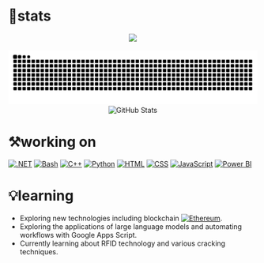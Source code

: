 # 🌋stats

<p align="center">
  <img src="https://komarev.com/ghpvc/?username=0x6r1an0y&style=for-the-badge&color=brightgreen&label=PROFILE+VIEWS"></h1>
</p>

<picture>
  <source media="(prefers-color-scheme: dark)" srcset="https://raw.githubusercontent.com/0x6r1an0y/0x6r1an0y/output/github-contribution-grid-snake-dark.svg">
  <source media="(prefers-color-scheme: light)" srcset="https://raw.githubusercontent.com/0x6r1an0y/0x6r1an0y/output/github-contribution-grid-snake.svg">
  <img alt="github contribution grid snake animation" src="https://raw.githubusercontent.com/0x6r1an0y/0x6r1an0y/output/github-contribution-grid-snake.svg">
</picture>

<div align="center">
  <img  alt="GitHub Stats" src="https://github-readme-stats.vercel.app/api?username=0x6r1an0y&show_icons=true&theme=merko&hide=issues&hide_border=true">
</div>

# ⚒️working on

[![.NET](https://img.shields.io/badge/.NET-512BD4?logo=dotnet&logoColor=fff)](#)
[![Bash](https://img.shields.io/badge/Bash-4EAA25?logo=gnubash&logoColor=fff)](#)
[![C++](https://img.shields.io/badge/C++-%2300599C.svg?logo=c%2B%2B&logoColor=white)](#)
[![Python](https://img.shields.io/badge/Python-3776AB?logo=python&logoColor=fff)](#)
[![HTML](https://img.shields.io/badge/HTML-%23E34F26.svg?logo=html5&logoColor=white)](#)
[![CSS](https://img.shields.io/badge/CSS-1572B6?logo=css3&logoColor=fff)](#)
[![JavaScript](https://img.shields.io/badge/JavaScript-F7DF1E?logo=javascript&logoColor=000)](#)
[![Power BI](https://custom-icon-badges.demolab.com/badge/Power%20BI-F1C912?logo=power-bi&logoColor=fff)](#)

# 💡learning

- Exploring new technologies including blockchain    [![Ethereum](https://img.shields.io/badge/Ethereum-3C3C3D?logo=ethereum&logoColor=white)](https://etherscan.io/address/0x4586e3cc29c7a76bbb1892d2f36455f1e057474c).
- Exploring the applications of large language models and automating workflows with Google Apps Script.
- Currently learning about RFID technology and various cracking techniques.


<!--
**brianoy/brianoy** is a ✨ _special_ ✨ repository because its `README.md` (this file) appears on your GitHub profile.

Here are some ideas to get you started:

- 🔭 I’m currently working on ...
- 🌱 I’m currently learning ...
- 👯 I’m looking to collaborate on ...
- 🤔 I’m looking for help with ...
- 💬 Ask me about ...
- 📫 How to reach me: ...
- 😄 Pronouns: ...
- ⚡ Fun fact: ...
-->
